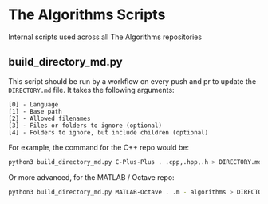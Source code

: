 # The Algorithms Scripts

Internal scripts used across all The Algorithms repositories

## build_directory_md.py

This script should be run by a workflow on every push and pr to update the `DIRECTORY.md` file. It takes the following arguments:

```
[0] - Language
[1] - Base path
[2] - Allowed filenames
[3] - Files or folders to ignore (optional)
[4] - Folders to ignore, but include children (optional)
```

For example, the command for the C++ repo would be:

```bash
python3 build_directory_md.py C-Plus-Plus . .cpp,.hpp,.h > DIRECTORY.md
```

Or more advanced, for the MATLAB / Octave repo:

```bash
python3 build_directory_md.py MATLAB-Octave . .m - algorithms > DIRECTORY.md
```
